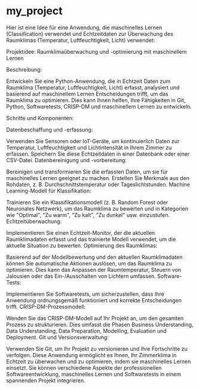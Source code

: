 # my_project
Hier ist eine Idee für eine Anwendung, die maschinelles Lernen (Classification) verwendet und Echtzeitdaten zur Überwachung des Raumklimas (Temperatur, Luftfeuchtigkeit, Licht) verwendet:

<h>Projektidee: Raumklimaüberwachung und -optimierung mit maschinellem Lernen</h>

Beschreibung:

Entwickeln Sie eine Python-Anwendung, die in Echtzeit Daten zum Raumklima (Temperatur, Luftfeuchtigkeit, Licht) erfasst, analysiert und basierend auf maschinellem Lernen Entscheidungen trifft, um das Raumklima zu optimieren. Dies kann Ihnen helfen, Ihre Fähigkeiten in Git, Python, Softwaretests, CRISP-DM und maschinellem Lernen zu entwickeln.

Schritte und Komponenten:

<p>Datenbeschaffung und -erfassung:</p>

Verwenden Sie Sensoren oder IoT-Geräte, um kontinuierlich Daten zur Temperatur, Luftfeuchtigkeit und Lichtintensität in Ihrem Zimmer zu erfassen.
Speichern Sie diese Echtzeitdaten in einer Datenbank oder einer CSV-Datei.
Datenbereinigung und -vorbereitung:

Bereinigen und transformieren Sie die erfassten Daten, um sie für maschinelles Lernen geeignet zu machen.
Erstellen Sie Merkmale aus den Rohdaten, z. B. Durchschnittstemperatur oder Tageslichtstunden.
Machine Learning-Modell für Klassifikation:

Trainieren Sie ein Klassifikationsmodell (z. B. Random Forest oder Neuronales Netzwerk), um das Raumklima zu bewerten und in Kategorien wie "Optimal", "Zu warm", "Zu kalt", "Zu dunkel" usw. einzustufen.
Echtzeitüberwachung:

Implementieren Sie einen Echtzeit-Monitor, der die aktuellen Raumklimadaten erfasst und das trainierte Modell verwendet, um die aktuelle Situation zu bewerten.
Optimierung des Raumklimas:

Basierend auf der Modellbewertung und den aktuellen Raumklimadaten können Sie automatische Aktionen auslösen, um das Raumklima zu optimieren. Dies kann das Anpassen der Raumtemperatur, Steuern von Jalousien oder das Ein-/Ausschalten von Lichtern umfassen.
Software-Tests:

Implementieren Sie Softwaretests, um sicherzustellen, dass Ihre Anwendung ordnungsgemäß funktioniert und korrekte Entscheidungen trifft.
CRISP-DM-Prozessmodell:

Wenden Sie das CRISP-DM-Modell auf Ihr Projekt an, um den gesamten Prozess zu strukturieren. Dies umfasst die Phasen Business Understanding, Data Understanding, Data Preparation, Modelling, Evaluation und Deployment.
Git und Versionsverwaltung:

Verwenden Sie Git, um Ihr Projekt zu versionieren und Ihre Fortschritte zu verfolgen.
Diese Anwendung ermöglicht es Ihnen, Ihr Zimmerklima in Echtzeit zu überwachen und zu optimieren, indem sie maschinelles Lernen einsetzt. Sie können verschiedene Aspekte der professionellen Softwareentwicklung, maschinelles Lernen und Softwaretests in einem spannenden Projekt integrieren.

